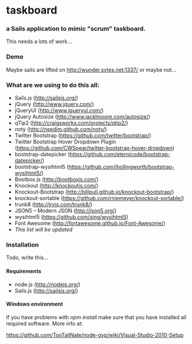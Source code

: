 # taskboard
### a Sails application to mimic "scrum" taskboard.

This needs a lots of work...

### Demo

Maybe sails are lifted on http://wunder.sytes.net:1337/ or maybe not...

### What are we using to do this all:
- Sails.js (http://sailsjs.org/)
- jQuery (http://www.jquery.com/)
- jQueryUI (http://www.jqueryui.com/)
- jQuery Autosize (http://www.jacklmoore.com/autosize/)
- qTip2 (http://craigsworks.com/projects/qtip2/)
- noty (http://needim.github.com/noty/)
- Twitter Bootstrap (https://github.com/twitter/bootstrap/)
- Twitter Bootstrap Hover Dropdown Plugin (https://github.com/CWSpear/twitter-bootstrap-hover-dropdown)
- bootstrap-datepicker (https://github.com/eternicode/bootstrap-datepicker/)
- bootstrap-wysihtml5 (https://github.com/jhollingworth/bootstrap-wysihtml5/)
- Bootbox.js (http://bootboxjs.com/)
- Knockout (http://knockoutjs.com/)
- Knockout-Bootstrap (http://billpull.github.io/knockout-bootstrap/)
- knockout-sortable (https://github.com/rniemeyer/knockout-sortable/)
- trunk8 (http://jrvis.com/trunk8/)
- JSON5 – Modern JSON (http://json5.org/)
- wysihtml5 (https://github.com/xing/wysihtml5)
- Font Awesome (http://fortawesome.github.io/Font-Awesome/)
- <em>This list will be updated</em>

### Installation
Todo, write this...

#### Requirements
- node.js (http://nodejs.org/)
- Sails.js (http://sailsjs.org/)

#### Windows environment
If you have problems with <em>npm install</em> make sure that you have installed all required software. More info at:

https://github.com/TooTallNate/node-gyp/wiki/Visual-Studio-2010-Setup

